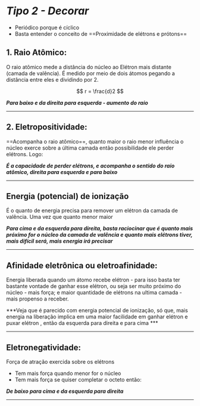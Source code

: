 
# ***Tipo 2 - Decorar***

- Periódico porque é cíclico
- Basta entender o conceito de ==Proximidade de elétrons e prótons==

## 1. Raio Atômico:

O raio atômico mede a distância do núcleo ao Elétron mais distante (camada de valência). 
É medido por meio de dois átomos pegando a distância entre eles e dividindo por 2. 

$$
r = \frac{d}2
$$

***Para baixo e da direita para esquerda - aumento do raio***

----
## 2. Eletropositividade:

==Acompanha o raio atômico==, quanto maior o raio menor influência o núcleo exerce sobre a última camada então possibilidade ele perder elétrons. Logo:

***É a capacidade de perder elétrons, e acompanha o sentido do raio atômico, direita para esquerda e para baixo***

---
## Energia (potencial) de ionização 

É o quanto de energia precisa para remover um elétron da camada de valência.
Uma vez que quanto menor maior 

***Para cima e da esquerda para direita, basta raciocinar que é quanto mais próximo for o núcleo da camada de valência e quanto mais elétrons tiver, mais difícil será, mais energia irá precisar***

---
## Afinidade eletrônica ou eletroafinidade:

Energia liberada quando um átomo recebe elétron - para isso basta ter bastante vontade de ganhar esse elétron, ou seja ser muito próximo do núcleo - mais força; e maior quantidade de elétrons na ultima camada  - mais propenso a receber.

***Veja que é parecido com energia potencial de ionização, só que, mais energia na liberação implica em uma maior  facilidade em ganhar elétron e puxar elétron , então da esquerda para direita e para cima ***

---
## Eletronegatividade:

Força de atração exercida sobre os elétrons

- Tem mais força quando menor for o núcleo
- Tem mais força se quiser completar o octeto então:

***De baixo para cima e da esquerda para direita***

---
